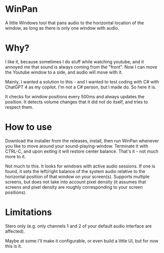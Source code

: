 # WinPan
A little Windows tool that pans audio to the horizontal location of the window, as long as there is only one window with audio.

# Why?
I like it, because sometimes I do stuff while watching youtube, and it annoyed me that sound is always coming from the "front". Now I can move the Youtube window to a side, and audio will move with it.

Mainly, I wanted a solution to this - and I wanted to test coding with C# with ChatGPT 4 as my copilot. I'm not a C# person, but I made do. So here it is.

It checks for window positions every 500ms and always updates the position. It detects volume changes that it did not do itself, and tries to respect them.

# How to use
Download the installer from the releases, install, then run WinPan whenever you like to move around your sound-playing-window. Terminate it with CTRL-C, and upon exiting it will restore center balance. That's it - not much more to it.

Not much to this. It looks for windows with active audio sessions. If one is found, it sets the left/right balance of the system audio relative to the horizontal position of that window on your screen(s). Supports multiple screens, but does not take into account pixel density (it assumes that screens and pixel density are roughly corresponding to your screen positions).

# Limitations
Stero only (e.g. only channels 1 and 2 of your default audio interface are affected).

Maybe at some I'll make it configurable, or even build a little UI, but for now this is it.
